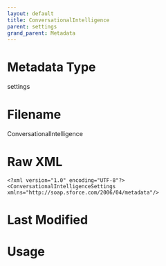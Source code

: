 ```yaml
---
layout: default
title: ConversationalIntelligence
parent: settings
grand_parent: Metadata
---
```

# Metadata Type
settings


# Filename 
ConversationalIntelligence


# Raw XML
```
<?xml version="1.0" encoding="UTF-8"?>
<ConversationalIntelligenceSettings xmlns="http://soap.sforce.com/2006/04/metadata"/>
```


# Last Modified


# Usage
